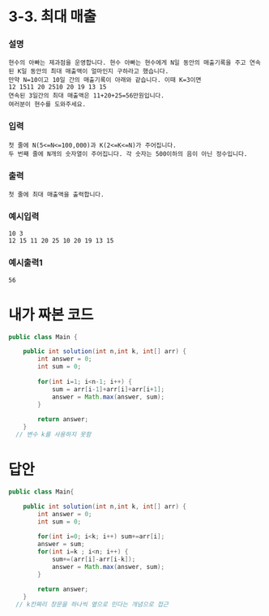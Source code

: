 # 3-3. 최대 매출
### 설명
    현수의 아빠는 제과점을 운영합니다. 현수 아빠는 현수에게 N일 동안의 매출기록을 주고 연속된 K일 동안의 최대 매출액이 얼마인지 구하라고 했습니다.
    만약 N=10이고 10일 간의 매출기록이 아래와 같습니다. 이때 K=3이면
    12 1511 20 2510 20 19 13 15
    연속된 3일간의 최대 매출액은 11+20+25=56만원입니다.
    여러분이 현수를 도와주세요.

### 입력
    첫 줄에 N(5<=N<=100,000)과 K(2<=K<=N)가 주어집니다.
    두 번째 줄에 N개의 숫자열이 주어집니다. 각 숫자는 500이하의 음이 아닌 정수입니다.

### 출력
    첫 줄에 최대 매출액을 출력합니다.

### 예시입력
```
10 3
12 15 11 20 25 10 20 19 13 15
```
### 예시출력1
```
56
```

# 내가 짜본 코드
```java
public class Main {

	public int solution(int n,int k, int[] arr) {
		int answer = 0;
		int sum = 0;
	
		for(int i=1; i<n-1; i++) {
			sum = arr[i-1]+arr[i]+arr[i+1];
			answer = Math.max(answer, sum);
		}
		
		return answer;
	}
  // 변수 k를 사용하지 못함
```

# 답안
```java
public class Main{

	public int solution(int n,int k, int[] arr) {
		int answer = 0;
		int sum = 0;
	
		for(int i=0; i<k; i++) sum+=arr[i];
		answer = sum;
		for(int i=k ; i<n; i++) {
			sum+=(arr[i]-arr[i-k]);
			answer = Math.max(answer, sum);
		}
		
		return answer;
	}
  // k칸짜리 창문을 하나씩 옆으로 민다는 개념으로 접근
  
  ```
